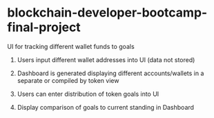 # blockchain-developer-bootcamp-final-project
UI for tracking different wallet funds to goals

1. Users input different wallet addresses into UI (data not stored)

2. Dashboard is generated displaying different accounts/wallets in a separate or compiled by token view

3. Users can enter distribution of token goals into UI

4. Display comparison of goals to current standing in Dashboard 
